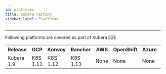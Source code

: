 ```yaml
---
id: platforms
title: Kubera Testing
sidebar_label: Platforms
---
```

------

Following platforms are covered as part of Kubera E2E

| Release | GCP      | Konvoy   | Rancher  | AWS    | OpenShift | Azure  | DO   |
| ------- | -------- | -------- | -------- | ------ | --------- | ------ | ---- |
| Kubera 1.9 | K8S 1.11 | K8S 1.12 | K8S 1.13 | None   | None      | None   | None |

